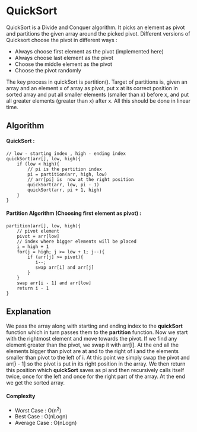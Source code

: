 # QuickSort

QuickSort is a Divide and Conquer algorithm. It picks an element as pivot and partitions the given array around the picked pivot. Different versions of Quicksort choose the pivot in different ways : 
 - Always choose first element as the pivot (implemented here)
 - Always choose last element as the pivot
 - Choose the middle element as the pivot
 - Choose the pivot randomly

The key process in quickSort is partition(). Target of partitions is, given an array and an element x of array as pivot, put x at its correct position in sorted array and put all smaller elements (smaller than x) before x, and put all greater elements (greater than x) after x. All this should be done in linear time.
## Algorithm

#### QuickSort : 
```
// low - starting index , high - ending index
quickSort(arr[], low, high){
    if (low < high){	
	    // pi is the partition index
	    pi = partition(arr, high, low)
	    // arr[pi] is  now at the right position
		quickSort(arr, low, pi - 1)
 		quickSort(arr, pi + 1, high)
 	}
}
```

#### Partition Algorithm (Choosing first element as pivot) : 
```
partition(arr[], low, high){
	// pivot element
 	pivot = arr[low]
 	// index where bigger elements will be placed
    i = high + 1
	for(j = high; j >= low + 1; j--){
 		if (arr[j] >= pivot){
		   i--;
		   swap arr[i] and arr[j]
		}
	}
    swap arr[i - 1] and arr[low]
    return i - 1
}
```
## Explanation

We pass the array along with starting and ending index to the **quickSort** function which in turn passes them to the **partition** function. Now we start with the rightmost element and move towards the pivot. If we find any element greater than the pivot, we swap it with arr[i]. At the end all the elements bigger than pivot are at and to the right of i and the elements smaller than pivot to the left of i. At this point we simply swap the pivot and arr[i - 1] so the pivot is put in its right position in the array. We then return this position which **quickSort** saves as pi and then recursively calls itself twice, once for the left and once for the right part of the array. At the end we get the sorted array.

#### Complexity

 - Worst Case : O(n<sup>2</sup>)
 - Best Case : O(nLogn)
 - Average Case : O(nLogn)
